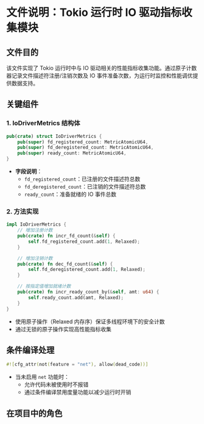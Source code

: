 # 文件说明：Tokio 运行时 IO 驱动指标收集模块

## 文件目的
该文件实现了 Tokio 运行时中与 IO 驱动相关的性能指标收集功能。通过原子计数器记录文件描述符注册/注销次数及 IO 事件准备次数，为运行时监控和性能调优提供数据支持。

## 关键组件
### 1. IoDriverMetrics 结构体
```rust
pub(crate) struct IoDriverMetrics {
    pub(super) fd_registered_count: MetricAtomicU64,
    pub(super) fd_deregistered_count: MetricAtomicU64,
    pub(super) ready_count: MetricAtomicU64,
}
```
- **字段说明**：
  - `fd_registered_count`：已注册的文件描述符总数
  - `fd_deregistered_count`：已注销的文件描述符总数
  - `ready_count`：准备就绪的 IO 事件总数

### 2. 方法实现
```rust
impl IoDriverMetrics {
    // 增加注册计数
    pub(crate) fn incr_fd_count(&self) {
        self.fd_registered_count.add(1, Relaxed);
    }

    // 增加注销计数
    pub(crate) fn dec_fd_count(&self) {
        self.fd_deregistered_count.add(1, Relaxed);
    }

    // 按指定值增加就绪计数
    pub(crate) fn incr_ready_count_by(&self, amt: u64) {
        self.ready_count.add(amt, Relaxed);
    }
}
```
- 使用原子操作（Relaxed 内存序）保证多线程环境下的安全计数
- 通过无锁的原子操作实现高性能指标收集

## 条件编译处理
```rust
#![cfg_attr(not(feature = "net"), allow(dead_code))]
```
- 当未启用 `net` 功能时：
  - 允许代码未被使用时不报错
  - 通过条件编译禁用度量功能以减少运行时开销

## 在项目中的角色